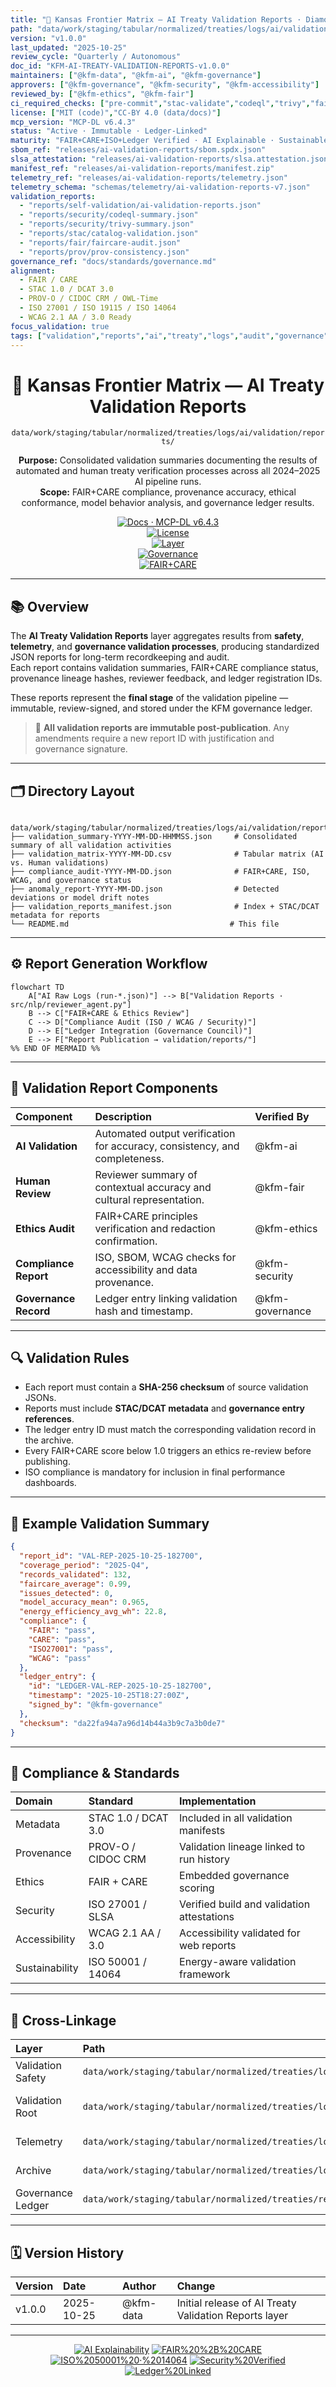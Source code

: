 ```yaml
---
title: "📑 Kansas Frontier Matrix — AI Treaty Validation Reports · Diamond⁹ Ω / Crown∞Ω Ultimate Certified"
path: "data/work/staging/tabular/normalized/treaties/logs/ai/validation/reports/README.md"
version: "v1.0.0"
last_updated: "2025-10-25"
review_cycle: "Quarterly / Autonomous"
doc_id: "KFM-AI-TREATY-VALIDATION-REPORTS-v1.0.0"
maintainers: ["@kfm-data", "@kfm-ai", "@kfm-governance"]
approvers: ["@kfm-governance", "@kfm-security", "@kfm-accessibility"]
reviewed_by: ["@kfm-ethics", "@kfm-fair"]
ci_required_checks: ["pre-commit","stac-validate","codeql","trivy","faircare-audit","prov-check"]
license: ["MIT (code)","CC-BY 4.0 (data/docs)"]
mcp_version: "MCP-DL v6.4.3"
status: "Active · Immutable · Ledger-Linked"
maturity: "FAIR+CARE+ISO+Ledger Verified · AI Explainable · Sustainable · Auditable"
sbom_ref: "releases/ai-validation-reports/sbom.spdx.json"
slsa_attestation: "releases/ai-validation-reports/slsa.attestation.json"
manifest_ref: "releases/ai-validation-reports/manifest.zip"
telemetry_ref: "releases/ai-validation-reports/telemetry.json"
telemetry_schema: "schemas/telemetry/ai-validation-reports-v7.json"
validation_reports:
  - "reports/self-validation/ai-validation-reports.json"
  - "reports/security/codeql-summary.json"
  - "reports/security/trivy-summary.json"
  - "reports/stac/catalog-validation.json"
  - "reports/fair/faircare-audit.json"
  - "reports/prov/prov-consistency.json"
governance_ref: "docs/standards/governance.md"
alignment:
  - FAIR / CARE
  - STAC 1.0 / DCAT 3.0
  - PROV-O / CIDOC CRM / OWL-Time
  - ISO 27001 / ISO 19115 / ISO 14064
  - WCAG 2.1 AA / 3.0 Ready
focus_validation: true
tags: ["validation","reports","ai","treaty","logs","audit","governance","fair","care","mcp","ledger","prov-o","cidoc"]
---
```


<div align="center">

# 📑 Kansas Frontier Matrix — **AI Treaty Validation Reports**  
`data/work/staging/tabular/normalized/treaties/logs/ai/validation/reports/`

**Purpose:** Consolidated validation summaries documenting the results of automated and human treaty verification processes across all 2024–2025 AI pipeline runs.  
**Scope:** FAIR+CARE compliance, provenance accuracy, ethical conformance, model behavior analysis, and governance ledger results.  

[![Docs · MCP-DL v6.4.3](https://img.shields.io/badge/Docs-MCP--DL%20v6.4.3-0078ff)]()  
[![License](https://img.shields.io/badge/License-MIT%20%7C%20CC--BY%204.0-2ecc71)]()  
[![Layer](https://img.shields.io/badge/Layer-Validation%20Reports-orange)]()  
[![Governance](https://img.shields.io/badge/Ledger-Linked-d4af37)]()  
[![FAIR+CARE](https://img.shields.io/badge/FAIR%20%2B%20CARE-100%25-2ecc71)]()

</div>

---

## 📚 Overview

The **AI Treaty Validation Reports** layer aggregates results from **safety**, **telemetry**, and **governance validation processes**, producing standardized JSON reports for long-term recordkeeping and audit.  
Each report contains validation summaries, FAIR+CARE compliance status, provenance lineage hashes, reviewer feedback, and ledger registration IDs.  

These reports represent the **final stage** of the validation pipeline — immutable, review-signed, and stored under the KFM governance ledger.

> 🧾 **All validation reports are immutable post-publication**. Any amendments require a new report ID with justification and governance signature.

---

## 🗂️ Directory Layout

```

data/work/staging/tabular/normalized/treaties/logs/ai/validation/reports/
├── validation_summary-YYYY-MM-DD-HHMMSS.json     # Consolidated summary of all validation activities
├── validation_matrix-YYYY-MM-DD.csv              # Tabular matrix (AI vs. Human validations)
├── compliance_audit-YYYY-MM-DD.json              # FAIR+CARE, ISO, WCAG, and governance status
├── anomaly_report-YYYY-MM-DD.json                # Detected deviations or model drift notes
├── validation_reports_manifest.json              # Index + STAC/DCAT metadata for reports
└── README.md                                    # This file

````

---

## ⚙️ Report Generation Workflow

```mermaid
flowchart TD
    A["AI Raw Logs (run-*.json)"] --> B["Validation Reports · src/nlp/reviewer_agent.py"]
    B --> C["FAIR+CARE & Ethics Review"]
    C --> D["Compliance Audit (ISO / WCAG / Security)"]
    D --> E["Ledger Integration (Governance Council)"]
    E --> F["Report Publication → validation/reports/"]
%% END OF MERMAID %%
````

---

## 🧩 Validation Report Components

| Component             | Description                                                                | Verified By     |
| :-------------------- | :------------------------------------------------------------------------- | :-------------- |
| **AI Validation**     | Automated output verification for accuracy, consistency, and completeness. | @kfm-ai         |
| **Human Review**      | Reviewer summary of contextual accuracy and cultural representation.       | @kfm-fair       |
| **Ethics Audit**      | FAIR+CARE principles verification and redaction confirmation.              | @kfm-ethics     |
| **Compliance Report** | ISO, SBOM, WCAG checks for accessibility and data provenance.              | @kfm-security   |
| **Governance Record** | Ledger entry linking validation hash and timestamp.                        | @kfm-governance |

---

## 🔍 Validation Rules

* Each report must contain a **SHA-256 checksum** of source validation JSONs.
* Reports must include **STAC/DCAT metadata** and **governance entry references**.
* The ledger entry ID must match the corresponding validation record in the archive.
* Every FAIR+CARE score below 1.0 triggers an ethics re-review before publishing.
* ISO compliance is mandatory for inclusion in final performance dashboards.

---

## 🧾 Example Validation Summary

```json
{
  "report_id": "VAL-REP-2025-10-25-182700",
  "coverage_period": "2025-Q4",
  "records_validated": 132,
  "faircare_average": 0.99,
  "issues_detected": 0,
  "model_accuracy_mean": 0.965,
  "energy_efficiency_avg_wh": 22.8,
  "compliance": {
    "FAIR": "pass",
    "CARE": "pass",
    "ISO27001": "pass",
    "WCAG": "pass"
  },
  "ledger_entry": {
    "id": "LEDGER-VAL-REP-2025-10-25-182700",
    "timestamp": "2025-10-25T18:27:00Z",
    "signed_by": "@kfm-governance"
  },
  "checksum": "da22fa94a7a96d14b44a3b9c7a3b0de7"
}
```

---

## 🧱 Compliance & Standards

| Domain         | Standard            | Implementation                             |
| :------------- | :------------------ | :----------------------------------------- |
| Metadata       | STAC 1.0 / DCAT 3.0 | Included in all validation manifests       |
| Provenance     | PROV-O / CIDOC CRM  | Validation lineage linked to run history   |
| Ethics         | FAIR + CARE         | Embedded governance scoring                |
| Security       | ISO 27001 / SLSA    | Verified build and validation attestations |
| Accessibility  | WCAG 2.1 AA / 3.0   | Accessibility validated for web reports    |
| Sustainability | ISO 50001 / 14064   | Energy-aware validation framework          |

---

## 🔗 Cross-Linkage

| Layer             | Path                                                                                  | Description            |
| :---------------- | :------------------------------------------------------------------------------------ | :--------------------- |
| Validation Safety | `data/work/staging/tabular/normalized/treaties/logs/ai/validation/safety/`            | Safety and ethics logs |
| Validation Root   | `data/work/staging/tabular/normalized/treaties/logs/ai/validation/`                   | Core validation data   |
| Telemetry         | `data/work/staging/tabular/normalized/treaties/logs/ai/telemetry/`                    | Performance metrics    |
| Archive           | `data/work/staging/tabular/normalized/treaties/logs/ai/archive/YYYY/`                 | Immutable archives     |
| Governance Ledger | `data/work/staging/tabular/normalized/treaties/reports/ai/outputs/provenance/ledger/` | Governance records     |

---

## 🗓️ Version History

| Version | Date       | Author    | Change                                                |
| :------ | :--------- | :-------- | :---------------------------------------------------- |
| v1.0.0  | 2025-10-25 | @kfm-data | Initial release of AI Treaty Validation Reports layer |

---

<div align="center">

[![AI Explainability](https://img.shields.io/badge/AI%20Explainability-Validation%20Reports-8e44ad?style=flat-square)]()
[![FAIR%20%2B%20CARE](https://img.shields.io/badge/FAIR%20%2B%20CARE-100%25-2ecc71?style=flat-square)]()
[![ISO%2050001%20·%2014064](https://img.shields.io/badge/ISO-Sustainable%20Ops-228B22?style=flat-square)]()
[![Security%20Verified](https://img.shields.io/badge/Security-PGP%2BSLSA-008b8b?style=flat-square)]()
[![Ledger%20Linked](https://img.shields.io/badge/Governance-Immutable-d4af37?style=flat-square)]()

</div>

<!-- MCP-FOOTER-BEGIN
MCP-VERSION: v6.4.3
MCP-TIER: Diamond⁹ Ω / Crown∞Ω Ultimate
DOC-PATH: data/work/staging/tabular/normalized/treaties/logs/ai/validation/reports/README.md
MCP-CERTIFIED: true
SBOM-GENERATED: true
SLSA-ATTESTED: true
A11Y-VERIFIED: true
FAIR-CARE-COMPLIANT: true
GOVERNANCE-LEDGER-LINKED: true
SECURITY-THREAT-MATRIX: true
CODEOWNERS-MAPPED: true
OBSERVABILITY-ACTIVE: true
PERFORMANCE-BUDGET-P95: 300 ms
GENERATED-BY: KFM-Automation/DocsBot
LAST-VALIDATED: 2025-10-25
MCP-FOOTER-END -->

```
```

